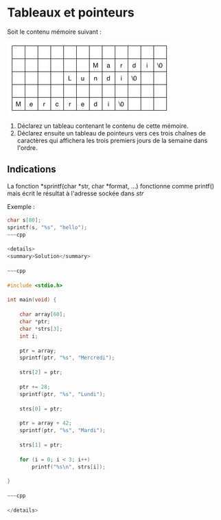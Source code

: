 # Tableaux et pointeurs

Soit le contenu mémoire suivant :

![Screenshot](20240214_Tableau_03-02.png)

1. Déclarez un tableau contenant le contenu de cette mémoire.
2. Déclarez ensuite un tableau de pointeurs vers ces trois chaînes de caractères
qui affichera les trois premiers jours de la semaine dans l'ordre.

Indications
-----------

La fonction *sprintf(char *str, char *format, ...) fonctionne comme printf()
mais écrit le résultat à l'adresse sockée dans *str*

Exemple :

~~~cpp
char s[80];
sprintf(s, "%s", "hello");
~~~cpp

<details>
<summary>Solution</summary>

~~~cpp

#include <stdio.h>

int main(void) {

	char array[60];
	char *ptr;
	char *strs[3];
	int i;

	ptr = array;
	sprintf(ptr, "%s", "Mercredi");

    strs[2] = ptr;

	ptr += 28;
	sprintf(ptr, "%s", "Lundi");

	strs[0] = ptr;

	ptr = array + 42;
	sprintf(ptr, "%s", "Mardi");

	strs[1] = ptr;

	for (i = 0; i < 3; i++)
		printf("%s\n", strs[i]);

} 
 
~~~cpp
 
</details>
